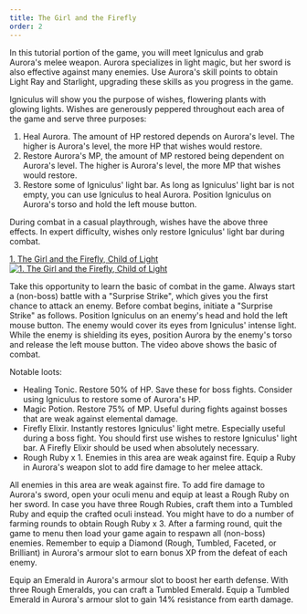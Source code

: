 ```yaml
---
title: The Girl and the Firefly
order: 2
---
```


In this tutorial portion of the game, you will meet Igniculus and grab Aurora's
melee weapon. Aurora specializes in light magic, but her sword is also effective
against many enemies. Use Aurora's skill points to obtain Light Ray and
Starlight, upgrading these skills as you progress in the game.

Igniculus will show you the purpose of wishes, flowering plants with glowing
lights. Wishes are generously peppered throughout each area of the game and
serve three purposes:

1. Heal Aurora. The amount of HP restored depends on Aurora's level. The higher
   is Aurora's level, the more HP that wishes would restore.
1. Restore Aurora's MP, the amount of MP restored being dependent on Aurora's
   level. The higher is Aurora's level, the more MP that wishes would restore.
1. Restore some of Igniculus' light bar. As long as Igniculus' light bar is not
   empty, you can use Igniculus to heal Aurora. Position Igniculus on Aurora's
   torso and hold the left mouse button.

During combat in a casual playthrough, wishes have the above three effects. In
expert difficulty, wishes only restore Igniculus' light bar during combat.

<!-- prettier-ignore-start -->
<a href="http://www.youtube.com/watch?v=dSsLPRCPqpY" target="_blank" rel="noopener">1. The Girl and the Firefly, Child of Light</a><br/>
<a href="http://www.youtube.com/watch?v=dSsLPRCPqpY" title="1. The Girl and the Firefly, Child of Light" target="_blank" rel="noopener"><img src="http://img.youtube.com/vi/dSsLPRCPqpY/0.jpg" alt="1. The Girl and the Firefly, Child of Light"></a>
<!-- prettier-ignore-end -->

Take this opportunity to learn the basic of combat in the game. Always start a
(non-boss) battle with a "Surprise Strike", which gives you the first chance to
attack an enemy. Before combat begins, initiate a "Surprise Strike" as follows.
Position Igniculus on an enemy's head and hold the left mouse button. The enemy
would cover its eyes from Igniculus' intense light. While the enemy is shielding
its eyes, position Aurora by the enemy's torso and release the left mouse
button. The video above shows the basic of combat.

Notable loots:

-   Healing Tonic. Restore 50% of HP. Save these for boss fights. Consider using
    Igniculus to restore some of Aurora's HP.
-   Magic Potion. Restore 75% of MP. Useful during fights against bosses that
    are weak against elemental damage.
-   Firefly Elixir. Instantly restores Igniculus' light metre. Especially useful
    during a boss fight. You should first use wishes to restore Igniculus' light
    bar. A Firefly Elixir should be used when absolutely necessary.
-   Rough Ruby x 1. Enemies in this area are weak against fire. Equip a Ruby in
    Aurora's weapon slot to add fire damage to her melee attack.

All enemies in this area are weak against fire. To add fire damage to Aurora's
sword, open your oculi menu and equip at least a Rough Ruby on her sword. In
case you have three Rough Rubies, craft them into a Tumbled Ruby and equip the
crafted oculi instead. You might have to do a number of farming rounds to obtain
Rough Ruby x 3. After a farming round, quit the game to menu then load your game
again to respawn all (non-boss) enemies. Remember to equip a Diamond (Rough,
Tumbled, Faceted, or Brilliant) in Aurora's armour slot to earn bonus XP from
the defeat of each enemy.

Equip an Emerald in Aurora's armour slot to boost her earth defense. With three
Rough Emeralds, you can craft a Tumbled Emerald. Equip a Tumbled Emerald in
Aurora's armour slot to gain 14% resistance from earth damage.
